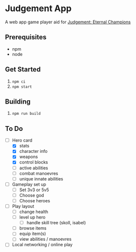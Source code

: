 # Judgement App

A web app game player aid for [Judgement: Eternal Champions](https://hallofeternalchampions.com/)

## Prerequisites

- npm
- node

## Get Started

1. `npm ci`
2. `npm start`

## Building

1. `npm run build`

## To Do

- [ ] Hero card
  - [x] stats
  - [x] character info
  - [x] weapons
  - [x] control blocks
  - [ ] active abilities
  - [ ] combat manoevres
  - [ ] unique innate abilities
- [ ] Gameplay set up
  - [ ] Set 3v3 or 5v5
  - [ ] Choose god
  - [ ] Choose heroes
- [ ] Play layout
  - [ ] change health
  - [ ] level up hero
    - [ ] handle skill tree (skoll, isabel)
  - [ ] browse items
  - [ ] equip item(s)
  - [ ] view abilities / manoevres
- [ ] Local networking / online play
